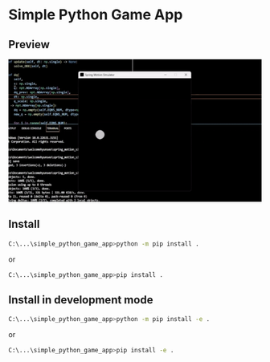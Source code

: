 # Simple Python Game App

## Preview
![Preview Gif](preview.gif)

## Install
```bash
C:\...\simple_python_game_app>python -m pip install .
```
or
```bash
C:\...\simple_python_game_app>pip install .
```

## Install in development mode

```bash
C:\...\simple_python_game_app>python -m pip install -e .
```
or
```bash
C:\...\simple_python_game_app>pip install -e .
```